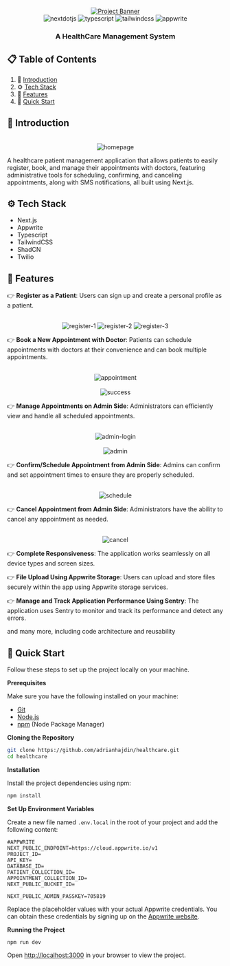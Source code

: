 <div align="center">
  <br />
    <a href="https://healthvita.anirudh-das.in" target="_blank">
      <img src="https://github.com/Anirudh-2903/Project-Images/blob/master/HealthVita/homepage.png" alt="Project Banner">
    </a>
  <br />

  <div>
    <img src="https://img.shields.io/badge/-Next_JS-black?style=for-the-badge&logoColor=white&logo=nextdotjs&color=000000" alt="nextdotjs" />
    <img src="https://img.shields.io/badge/-TypeScript-black?style=for-the-badge&logoColor=white&logo=typescript&color=3178C6" alt="typescript" />
    <img src="https://img.shields.io/badge/-Tailwind_CSS-black?style=for-the-badge&logoColor=white&logo=tailwindcss&color=06B6D4" alt="tailwindcss" />
    <img src="https://img.shields.io/badge/-Appwrite-black?style=for-the-badge&logoColor=white&logo=appwrite&color=FD366E" alt="appwrite" />
  </div>

  <h3 align="center">A HealthCare Management System</h3>

</div>

## 📋 <a name="table">Table of Contents</a>

1. 🤖 [Introduction](#introduction)
2. ⚙️ [Tech Stack](#tech-stack)
3. 🔋 [Features](#features)
4. 🤸 [Quick Start](#quick-start)

## <a name="introduction">🤖 Introduction</a>

<div align="center">
  <br />
      <img src="https://github.com/Anirudh-2903/Project-Images/blob/master/HealthVita/homepage.png" alt="homepage">
  <br />
</div>

A healthcare patient management application that allows patients to easily register, book, and manage their appointments with doctors, featuring administrative tools for scheduling, confirming, and canceling appointments, along with SMS notifications, all built using Next.js.

## <a name="tech-stack">⚙️ Tech Stack</a>

- Next.js
- Appwrite
- Typescript
- TailwindCSS
- ShadCN
- Twilio

## <a name="features">🔋 Features</a>

👉 **Register as a Patient**: Users can sign up and create a personal profile as a patient.

<div align="center">
  <br />
      <img src="https://github.com/Anirudh-2903/Project-Images/blob/master/HealthVita/register-1.png" alt="register-1">
      <img src="https://github.com/Anirudh-2903/Project-Images/blob/master/HealthVita/register-2.png" alt="register-2">
      <img src="https://github.com/Anirudh-2903/Project-Images/blob/master/HealthVita/register-3.png" alt="register-3">
  <br />
</div>

👉 **Book a New Appointment with Doctor**: Patients can schedule appointments with doctors at their convenience and can book multiple appointments.


<div align="center">
  <br />
      <img src="https://github.com/Anirudh-2903/Project-Images/blob/master/HealthVita/appointment.png" alt="appointment">
  <br />
  <br />
      <img src="https://github.com/Anirudh-2903/Project-Images/blob/master/HealthVita/success.png" alt="success">
  <br />
</div>

👉 **Manage Appointments on Admin Side**: Administrators can efficiently view and handle all scheduled appointments.

<div align="center">
  <br />
      <img src="https://github.com/Anirudh-2903/Project-Images/blob/master/HealthVita/admin-login.png" alt="admin-login">
  <br />
  <br />
      <img src="https://github.com/Anirudh-2903/Project-Images/blob/master/HealthVita/admin.png" alt="admin">
  <br />
</div>

👉 **Confirm/Schedule Appointment from Admin Side**: Admins can confirm and set appointment times to ensure they are properly scheduled.

<div align="center">
  <br />
      <img src="https://github.com/Anirudh-2903/Project-Images/blob/master/HealthVita/schedule.png" alt="schedule">
  <br />
</div>

👉 **Cancel Appointment from Admin Side**: Administrators have the ability to cancel any appointment as needed.

<div align="center">
  <br />
      <img src="https://github.com/Anirudh-2903/Project-Images/blob/master/HealthVita/cancel.png" alt="cancel">
  <br />
</div>

👉 **Complete Responsiveness**: The application works seamlessly on all device types and screen sizes.

👉 **File Upload Using Appwrite Storage**: Users can upload and store files securely within the app using Appwrite storage services.

👉 **Manage and Track Application Performance Using Sentry**: The application uses Sentry to monitor and track its performance and detect any errors.

and many more, including code architecture and reusability

## <a name="quick-start">🤸 Quick Start</a>

Follow these steps to set up the project locally on your machine.

**Prerequisites**

Make sure you have the following installed on your machine:

- [Git](https://git-scm.com/)
- [Node.js](https://nodejs.org/en)
- [npm](https://www.npmjs.com/) (Node Package Manager)

**Cloning the Repository**

```bash
git clone https://github.com/adrianhajdin/healthcare.git
cd healthcare
```

**Installation**

Install the project dependencies using npm:

```bash
npm install
```

**Set Up Environment Variables**

Create a new file named `.env.local` in the root of your project and add the following content:

```env
#APPWRITE
NEXT_PUBLIC_ENDPOINT=https://cloud.appwrite.io/v1
PROJECT_ID=
API_KEY=
DATABASE_ID=
PATIENT_COLLECTION_ID=
APPOINTMENT_COLLECTION_ID=
NEXT_PUBLIC_BUCKET_ID=

NEXT_PUBLIC_ADMIN_PASSKEY=705819
```

Replace the placeholder values with your actual Appwrite credentials. You can obtain these credentials by signing up on the [Appwrite website](https://appwrite.io/).

**Running the Project**

```bash
npm run dev
```

Open [http://localhost:3000](http://localhost:3000) in your browser to view the project.

#
